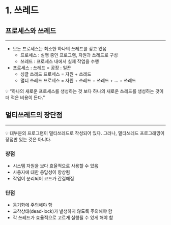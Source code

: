 # 1. 쓰레드

## 프로세스와 쓰레드

---

- 모든 프로세스는 최소한 하나의 쓰레드를 갖고 있음
    - 프로세스 : 실행 중인 프로그램, 자원과 쓰레드로 구성
    - 쓰레드 : 프로세스 내에서 실제 작업을 수행
- 프로세스 : 쓰레드 = 공장 : 일꾼
    - 싱글 쓰레드 프로세스 = 자원 + 쓰레드
    - 멀티 쓰레드 프로세스 = 자원 + 쓰레드 + 쓰레드 + ... + 쓰레드

<aside>
💡 “하나의 새로운 프로세스를 생성하는 것 보다
하나의 새로운 쓰레드를 생성하는 것이 더 적은 비용이 든다.”

</aside>

## 멀티쓰레드의 장단점

---

<aside>
💡 대부분의 프로그램이 멀티쓰레드로 작성되어 있다.
그러나, 멀티쓰레드 프로그래밍이 장점만 있는 것은 아니다.

</aside>

### 장점

- 시스템 자원을 보다 효율적으로 사용할 수 있음
- 사용자에 대한 응답성이 향상됨
- 작업이 분리되어 코드가 간결해짐

### 단점

- 동기화에 주의해야 함
- 교착상태(dead-lock)가 발생하지 않도록 주의해야 함
- 각 쓰레드가 효율적으로 고르게 실행될 수 있게 해야 함